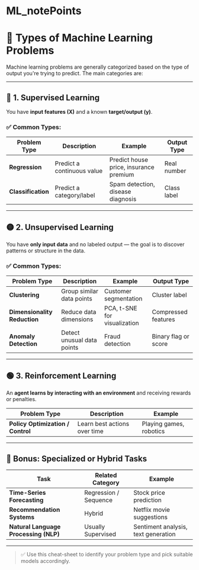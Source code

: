 # ML_notePoints

# 📘 Types of Machine Learning Problems

Machine learning problems are generally categorized based on the type of output you're trying to predict. The main categories are:

---

## 🔵 1. Supervised Learning

You have **input features (X)** and a known **target/output (y)**.

### ✅ Common Types:

| Problem Type     | Description                | Example                               | Output Type     |
|------------------|----------------------------|----------------------------------------|-----------------|
| **Regression**   | Predict a continuous value | Predict house price, insurance premium | Real number     |
| **Classification** | Predict a category/label | Spam detection, disease diagnosis      | Class label     |

---

## 🟡 2. Unsupervised Learning

You have **only input data** and no labeled output — the goal is to discover patterns or structure in the data.

### ✅ Common Types:

| Problem Type           | Description                        | Example                        | Output Type         |
|------------------------|------------------------------------|--------------------------------|----------------------|
| **Clustering**         | Group similar data points          | Customer segmentation          | Cluster label        |
| **Dimensionality Reduction** | Reduce data dimensions      | PCA, t-SNE for visualization   | Compressed features  |
| **Anomaly Detection**  | Detect unusual data points         | Fraud detection                | Binary flag or score |

---

## 🟢 3. Reinforcement Learning

An **agent learns by interacting with an environment** and receiving rewards or penalties.

| Problem Type           | Description                        | Example                        |
|------------------------|------------------------------------|--------------------------------|
| **Policy Optimization / Control** | Learn best actions over time | Playing games, robotics       |

---

## 🧩 Bonus: Specialized or Hybrid Tasks

| Task                         | Related Category          | Example                          |
|------------------------------|---------------------------|----------------------------------|
| **Time-Series Forecasting**  | Regression / Sequence     | Stock price prediction           |
| **Recommendation Systems**   | Hybrid                    | Netflix movie suggestions        |
| **Natural Language Processing (NLP)** | Usually Supervised | Sentiment analysis, text generation |

---

> ✅ Use this cheat-sheet to identify your problem type and pick suitable models accordingly.
